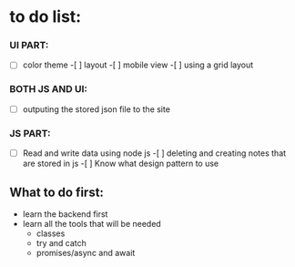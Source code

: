 # to do list:

### UI PART:

-[ ] color theme -[ ] layout -[ ] mobile view -[ ] using a grid layout

### BOTH JS AND UI:

-[ ] outputing the stored json file to the site

### JS PART:

-[ ] Read and write data using node js -[ ] deleting and creating notes that are stored in js -[ ] Know what design pattern to use

## What to do first:

- learn the backend first
- learn all the tools that will be needed
  - classes
  - try and catch
  - promises/async and await
